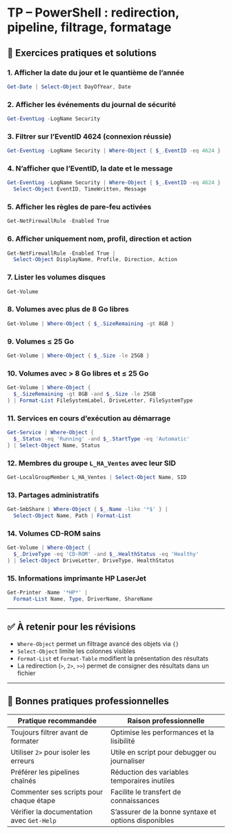 # TP – PowerShell : redirection, pipeline, filtrage, formatage

## 🔧 Exercices pratiques et solutions

### 1. Afficher la date du jour et le quantième de l’année

```powershell
Get-Date | Select-Object DayOfYear, Date
```

### 2. Afficher les événements du journal de sécurité

```powershell
Get-EventLog -LogName Security
```

### 3. Filtrer sur l’EventID 4624 (connexion réussie)

```powershell
Get-EventLog -LogName Security | Where-Object { $_.EventID -eq 4624 }
```

### 4. N’afficher que l’EventID, la date et le message

```powershell
Get-EventLog -LogName Security | Where-Object { $_.EventID -eq 4624 } |
  Select-Object EventID, TimeWritten, Message
```

### 5. Afficher les règles de pare-feu activées

```powershell
Get-NetFirewallRule -Enabled True
```

### 6. Afficher uniquement nom, profil, direction et action

```powershell
Get-NetFirewallRule -Enabled True |
  Select-Object DisplayName, Profile, Direction, Action
```

### 7. Lister les volumes disques

```powershell
Get-Volume
```

### 8. Volumes avec plus de 8 Go libres

```powershell
Get-Volume | Where-Object { $_.SizeRemaining -gt 8GB }
```

### 9. Volumes ≤ 25 Go

```powershell
Get-Volume | Where-Object { $_.Size -le 25GB }
```

### 10. Volumes avec > 8 Go libres **et** ≤ 25 Go

```powershell
Get-Volume | Where-Object {
  $_.SizeRemaining -gt 8GB -and $_.Size -le 25GB
} | Format-List FileSystemLabel, DriveLetter, FileSystemType
```

### 11. Services en cours d’exécution au démarrage

```powershell
Get-Service | Where-Object {
  $_.Status -eq 'Running' -and $_.StartType -eq 'Automatic'
} | Select-Object Name, Status
```

### 12. Membres du groupe `L_HA_Ventes` avec leur SID

```powershell
Get-LocalGroupMember L_HA_Ventes | Select-Object Name, SID
```

### 13. Partages administratifs

```powershell
Get-SmbShare | Where-Object { $_.Name -like '*$' } |
  Select-Object Name, Path | Format-List
```

### 14. Volumes CD-ROM sains

```powershell
Get-Volume | Where-Object {
  $_.DriveType -eq 'CD-ROM' -and $_.HealthStatus -eq 'Healthy'
} | Select-Object DriveLetter, DriveType, HealthStatus
```

### 15. Informations imprimante HP LaserJet

```powershell
Get-Printer -Name '*HP*' |
  Format-List Name, Type, DriverName, ShareName
```

---

## ✅ À retenir pour les révisions

- `Where-Object` permet un filtrage avancé des objets via `{}`
- `Select-Object` limite les colonnes visibles
- `Format-List` et `Format-Table` modifient la présentation des résultats
- La redirection (`>`, `2>`, `>>`) permet de consigner des résultats dans un fichier

---

## 📌 Bonnes pratiques professionnelles

|Pratique recommandée|Raison professionnelle|
|---|---|
|Toujours filtrer avant de formater|Optimise les performances et la lisibilité|
|Utiliser `2>` pour isoler les erreurs|Utile en script pour debugger ou journaliser|
|Préférer les pipelines chaînés|Réduction des variables temporaires inutiles|
|Commenter ses scripts pour chaque étape|Facilite le transfert de connaissances|
|Vérifier la documentation avec `Get-Help`|S’assurer de la bonne syntaxe et options disponibles|
